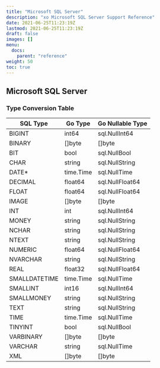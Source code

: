 ```yaml
---
title: "Microsoft SQL Server"
description: "xo Microsoft SQL Server Support Reference"
date: 2021-06-25T11:23:19Z
lastmod: 2021-06-25T11:23:19Z
draft: false
images: []
menu:
  docs:
    parent: "reference"
weight: 50
toc: true
---
```


## Microsoft SQL Server

### Type Conversion Table

| SQL Type       | Go Type   | Go Nullable Type |
|----------------|-----------|------------------|
| BIGINT         | int64     | sql.NullInt64    |
| BINARY         | []byte    | []byte           |
| BIT            | bool      | sql.NullBool     |
| CHAR           | string    | sql.NullString   |
| DATE\*         | time.Time | sql.NullTime     |
| DECIMAL        | float64   | sql.NullFloat64  |
| FLOAT          | float64   | sql.NullFloat64  |
| IMAGE          | []byte    | []byte           |
| INT            | int       | sql.NullInt64    |
| MONEY          | string    | sql.NullString   |
| NCHAR          | string    | sql.NullString   |
| NTEXT          | string    | sql.NullString   |
| NUMERIC        | float64   | sql.NullFloat64  |
| NVARCHAR       | string    | sql.NullString   |
| REAL           | float32   | sql.NullFloat64  |
| SMALLDATETIME  | time.Time | sql.NullTime     |
| SMALLINT       | int16     | sql.NullInt64    |
| SMALLMONEY     | string    | sql.NullString   |
| TEXT           | string    | sql.NullString   |
| TIME           | time.Time | sql.NullTime     |
| TINYINT        | bool      | sql.NullBool     |
| VARBINARY      | []byte    | []byte           |
| VARCHAR        | string    | sql.NullTime     |
| XML            | []byte    | []byte           |
